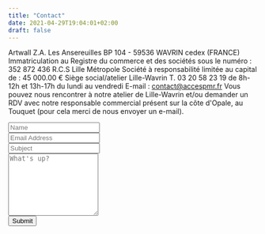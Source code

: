 ```yaml
---
title: "Contact"
date: 2021-04-29T19:04:01+02:00
draft: false
---
```


Artwall Z.A. Les Ansereuilles BP 104 - 59536 WAVRIN cedex (FRANCE)
Immatriculation au Registre du commerce et des sociétés sous le numéro : 352 872 436 R.C.S Lille Métropole
Société à responsabilité limitée au capital de : 45 000.00 €
Siège social/atelier Lille-Wavrin
T. 03 20 58 23 19 de 8h-12h et 13h-17h du lundi au vendredi
E-mail : <a href="mailto:contact@accespmr.fr">contact@accespmr.fr
Vous pouvez nous rencontrer à notre atelier de Lille-Wavrin et/ou demander un RDV avec notre responsable commercial présent sur la côte d'Opale, au Touquet (pour cela merci de nous envoyer un e-mail).

<form name="contact" class="contact-form width-normal" action="/thank-you/" method="POST" data-netlify="true">
    <input type="hidden" name="form-name" value="contact" />    
    <div class="form-group">
        <label class="col-md-4 control-label" for="Name"></label>
        <div class="col-md-4">
            <input id="contact-form-name" name="Name" type="text" placeholder="Name" class="form-control input-md" required="" autocomplete="off">
        </div>
    </div>    
    <div class="form-group">
        <label class="col-md-4 control-label" for="Email"></label>
        <div class="col-md-4">
            <input id="contact-form-email" name="Email" type="email" placeholder="Email Address" class="form-control input-md" required="" autocomplete="off">
        </div>
    </div>
    <div class="form-group">
        <label class="col-md-4 control-label" for="Subject"></label>
        <div class="col-md-4">
            <input id="contact-form-subject" name="Subject" type="text" placeholder="Subject" class="form-control input-md" required="" autocomplete="off">
        </div>
    </div>    
    <div class="form-group">
        <label class="col-md-4 control-label" for=""></label>
        <textarea class="form-control" id="contact-form-message" name="Message" placeholder="What's up?" rows="8"></textarea>
    </div>    
    <div class="form-group">
        <button type="submit" value="Submit" id="Form-submit">Submit</button>
    </div>
</form>    